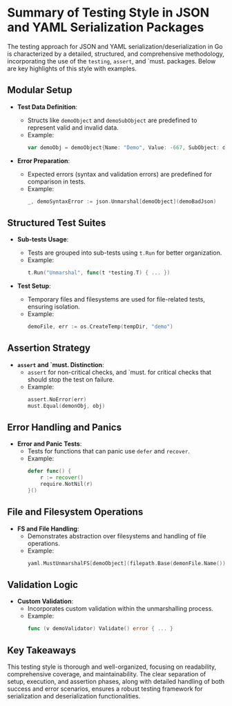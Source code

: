 # Summary of Testing Style in JSON and YAML Serialization Packages

The testing approach for JSON and YAML serialization/deserialization in Go is characterized by a detailed, structured, and comprehensive methodology, incorporating the use of the `testing`, `assert`, and `must. packages. Below are key highlights of this style with examples.

## Modular Setup

- **Test Data Definition**:
  - Structs like `demoObject` and `demoSubObject` are predefined to represent valid and invalid data.
  - Example:
    ```go
    var demoObj = demoObject{Name: "Demo", Value: -667, SubObject: demoSubObject{Flag: true}}
    ```

- **Error Preparation**:
  - Expected errors (syntax and validation errors) are predefined for comparison in tests.
  - Example:
    ```go
    _, demoSyntaxError := json.Unmarshal[demoObject](demoBadJson)
    ```

## Structured Test Suites

- **Sub-tests Usage**:
  - Tests are grouped into sub-tests using `t.Run` for better organization.
  - Example:
    ```go
    t.Run("Unmarshal", func(t *testing.T) { ... })
    ```

- **Test Setup**:
  - Temporary files and filesystems are used for file-related tests, ensuring isolation.
  - Example:
    ```go
    demoFile, err := os.CreateTemp(tempDir, "demo")
    ```

## Assertion Strategy

- **`assert` and `must. Distinction**:
  - `assert` for non-critical checks, and `must. for critical checks that should stop the test on failure.
  - Example:
    ```go
    assert.NoError(err)
    must.Equal(demonObj, obj)
    ```

## Error Handling and Panics

- **Error and Panic Tests**:
  - Tests for functions that can panic use `defer` and `recover`.
  - Example:
    ```go
    defer func() {
        r := recover()
        require.NotNil(r)
    }()
    ```

## File and Filesystem Operations

- **FS and File Handling**:
  - Demonstrates abstraction over filesystems and handling of file operations.
  - Example:
    ```go
    yaml.MustUnmarshalFS[demoObject](filepath.Base(demonFile.Name()), tempFS)
    ```

## Validation Logic

- **Custom Validation**:
  - Incorporates custom validation within the unmarshalling process.
  - Example:
    ```go
    func (v demoValidator) Validate() error { ... }
    ```

## Key Takeaways

This testing style is thorough and well-organized, focusing on readability, comprehensive coverage, and maintainability. The clear separation of setup, execution, and assertion phases, along with detailed handling of both success and error scenarios, ensures a robust testing framework for serialization and deserialization functionalities.
